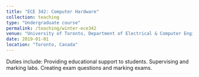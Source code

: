 ```yaml
---
title: "ECE 342: Computer Hardware"
collection: teaching
type: "Undergraduate course"
permalink: /teaching/winter-ece342
venue: "University of Toronto, Department of Electrical & Computer Engineering"
date: 2019-01-01
location: "Toronto, Canada"
---
```


Duties include: Providing educational support to students. Supervising and marking labs. Creating exam questions and marking exams.
